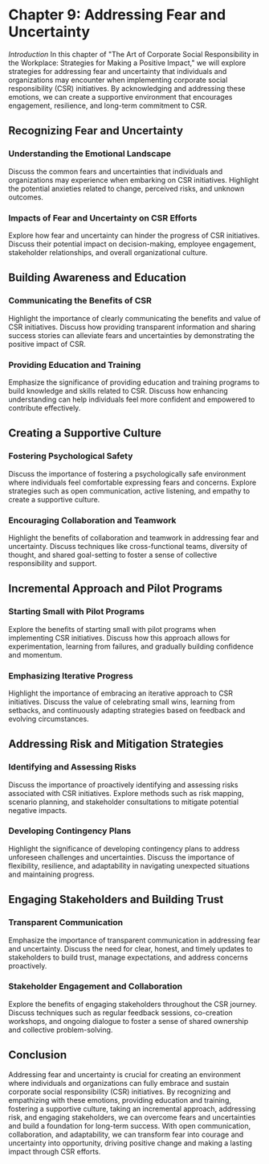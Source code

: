 Chapter 9: Addressing Fear and Uncertainty
==========================================

*Introduction* In this chapter of "The Art of Corporate Social Responsibility in the Workplace: Strategies for Making a Positive Impact," we will explore strategies for addressing fear and uncertainty that individuals and organizations may encounter when implementing corporate social responsibility (CSR) initiatives. By acknowledging and addressing these emotions, we can create a supportive environment that encourages engagement, resilience, and long-term commitment to CSR.

Recognizing Fear and Uncertainty
--------------------------------

### Understanding the Emotional Landscape

Discuss the common fears and uncertainties that individuals and organizations may experience when embarking on CSR initiatives. Highlight the potential anxieties related to change, perceived risks, and unknown outcomes.

### Impacts of Fear and Uncertainty on CSR Efforts

Explore how fear and uncertainty can hinder the progress of CSR initiatives. Discuss their potential impact on decision-making, employee engagement, stakeholder relationships, and overall organizational culture.

Building Awareness and Education
--------------------------------

### Communicating the Benefits of CSR

Highlight the importance of clearly communicating the benefits and value of CSR initiatives. Discuss how providing transparent information and sharing success stories can alleviate fears and uncertainties by demonstrating the positive impact of CSR.

### Providing Education and Training

Emphasize the significance of providing education and training programs to build knowledge and skills related to CSR. Discuss how enhancing understanding can help individuals feel more confident and empowered to contribute effectively.

Creating a Supportive Culture
-----------------------------

### Fostering Psychological Safety

Discuss the importance of fostering a psychologically safe environment where individuals feel comfortable expressing fears and concerns. Explore strategies such as open communication, active listening, and empathy to create a supportive culture.

### Encouraging Collaboration and Teamwork

Highlight the benefits of collaboration and teamwork in addressing fear and uncertainty. Discuss techniques like cross-functional teams, diversity of thought, and shared goal-setting to foster a sense of collective responsibility and support.

Incremental Approach and Pilot Programs
---------------------------------------

### Starting Small with Pilot Programs

Explore the benefits of starting small with pilot programs when implementing CSR initiatives. Discuss how this approach allows for experimentation, learning from failures, and gradually building confidence and momentum.

### Emphasizing Iterative Progress

Highlight the importance of embracing an iterative approach to CSR initiatives. Discuss the value of celebrating small wins, learning from setbacks, and continuously adapting strategies based on feedback and evolving circumstances.

Addressing Risk and Mitigation Strategies
-----------------------------------------

### Identifying and Assessing Risks

Discuss the importance of proactively identifying and assessing risks associated with CSR initiatives. Explore methods such as risk mapping, scenario planning, and stakeholder consultations to mitigate potential negative impacts.

### Developing Contingency Plans

Highlight the significance of developing contingency plans to address unforeseen challenges and uncertainties. Discuss the importance of flexibility, resilience, and adaptability in navigating unexpected situations and maintaining progress.

Engaging Stakeholders and Building Trust
----------------------------------------

### Transparent Communication

Emphasize the importance of transparent communication in addressing fear and uncertainty. Discuss the need for clear, honest, and timely updates to stakeholders to build trust, manage expectations, and address concerns proactively.

### Stakeholder Engagement and Collaboration

Explore the benefits of engaging stakeholders throughout the CSR journey. Discuss techniques such as regular feedback sessions, co-creation workshops, and ongoing dialogue to foster a sense of shared ownership and collective problem-solving.

Conclusion
----------

Addressing fear and uncertainty is crucial for creating an environment where individuals and organizations can fully embrace and sustain corporate social responsibility (CSR) initiatives. By recognizing and empathizing with these emotions, providing education and training, fostering a supportive culture, taking an incremental approach, addressing risk, and engaging stakeholders, we can overcome fears and uncertainties and build a foundation for long-term success. With open communication, collaboration, and adaptability, we can transform fear into courage and uncertainty into opportunity, driving positive change and making a lasting impact through CSR efforts.
